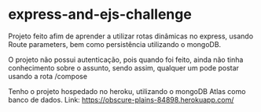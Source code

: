 # express-and-ejs-challenge
Projeto feito afim de aprender a utilizar rotas dinâmicas no express, usando Route parameters, bem como persistência utilizando o mongoDB.

O projeto não possui autenticação, pois quando foi feito, ainda não tinha conhecimento sobre o assunto, sendo assim, qualquer um pode postar usando a rota /compose

Tenho o projeto hospedado no heroku, utilizando o mongoDB Atlas como banco de dados.
Link: https://obscure-plains-84898.herokuapp.com/
